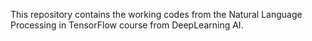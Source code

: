 This repository contains the working codes from the Natural Language Processing in TensorFlow course from DeepLearning AI.